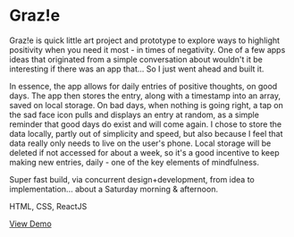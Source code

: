 # Graz!e

Graz!e is quick little art project and prototype to explore ways to highlight positivity when you need it most - in times of negativity. One of a few apps ideas that originated from a simple conversation about wouldn't it be interesting if there was an app that... So I just went ahead and built it.

In essence, the app allows for daily entries of positive thoughts, on good days. The app then stores the entry, along with a timestamp into an array, saved on local storage. On bad days, when nothing is going right, a tap on the sad face icon pulls and displays an entry at random, as a simple reminder that good days do exist and will come again. I chose to store the data locally, partly out of simplicity and speed, but also because I feel that data really only needs to live on the user's phone. Local storage will be deleted if not accessed for about a week, so it's a good incentive to keep making new entries, daily - one of the key elements of mindfulness.

Super fast build, via concurrent design+development, from idea to implementation... about a Saturday morning & afternoon.

HTML, CSS, ReactJS

[View Demo](https://www.dalesmith.com/grazie)
